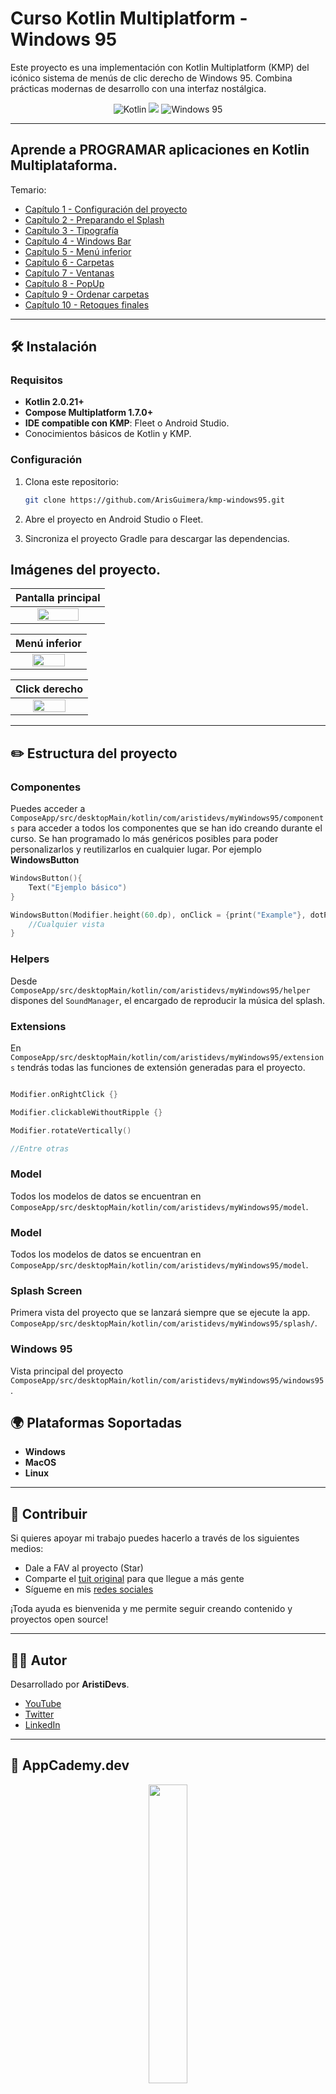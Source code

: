 # Curso Kotlin Multiplatform - Windows 95

Este proyecto es una implementación con Kotlin Multiplatform (KMP) del icónico sistema de menús de clic derecho de Windows 95. Combina prácticas modernas de desarrollo con una interfaz nostálgica.
<p align="center"> <img src="https://img.shields.io/badge/Kotlin-7F52FF?style=for-the-badge&logo=Kotlin&logoColor=white" alt="Kotlin">  <img src="https://img.shields.io/badge/Kotlin-Multiplatform-%237f52ff?style=for-the-badge&logo=kotlin"> <img src="https://img.shields.io/badge/Windows%2095-%F0%9F%96%BC-lightgrey" alt="Windows 95"> </p>

----------

## Aprende a PROGRAMAR aplicaciones en Kotlin Multiplataforma.

Temario: 
<br />
- [Capítulo 1 - Configuración del proyecto]()
- [Capítulo 2 - Preparando el Splash]()
- [Capítulo 3 - Tipografía]()
- [Capítulo 4 - Windows Bar]()
- [Capítulo 5 - Menú inferior]()
- [Capítulo 6 - Carpetas]()
- [Capítulo 7 - Ventanas]()
- [Capítulo 8 - PopUp]()
- [Capítulo 9 - Ordenar carpetas]()
- [Capítulo 10 - Retoques finales]()


----------

## 🛠 Instalación

### Requisitos

-   **Kotlin 2.0.21+**
-   **Compose Multiplatform 1.7.0+**
-   **IDE compatible con KMP**: Fleet o Android Studio.
-   Conocimientos básicos de Kotlin y KMP.

### Configuración

1.  Clona este repositorio:

    ```bash
    git clone https://github.com/ArisGuimera/kmp-windows95.git
    
    ```

2.  Abre el proyecto en Android Studio o Fleet.
3.  Sincroniza el proyecto Gradle para descargar las dependencias.

## Imágenes del proyecto.

|                               Pantalla principal                               | 
|:------------------------------------------------------------------------------:|
|  <img src="img/win95-1.png" style="height: 50%; width:70%;"/>  | 

|                               Menú inferior                               | 
|:------------------------------------------------------------------------------:|
|  <img src="img/win95-2.png" style="height: 50%; width:70%;"/>  | 

|                               Click derecho                               | 
|:------------------------------------------------------------------------------:|
|  <img src="img/win95-3.png" style="height: 50%; width:70%;"/>  | 

----------

## ✏️ Estructura del proyecto

### Componentes

Puedes acceder a `ComposeApp/src/desktopMain/kotlin/com/aristidevs/myWindows95/components` para acceder a todos los componentes que se han ido creando durante el curso. Se han programado lo más genéricos posibles para poder personalizarlos y reutilizarlos en cualquier lugar. Por ejemplo **WindowsButton**

```kotlin
WindowsButton(){
    Text("Ejemplo básico")
}

WindowsButton(Modifier.height(60.dp), onClick = {print("Example"}, dotPadding = 6.dp)){
    //Cualquier vista
}

```

### Helpers

Desde `ComposeApp/src/desktopMain/kotlin/com/aristidevs/myWindows95/helper` dispones del `SoundManager`, el encargado de reproducir la música del splash.

### Extensions

En `ComposeApp/src/desktopMain/kotlin/com/aristidevs/myWindows95/extensions` tendrás todas las funciones de extensión generadas para el proyecto. 

```kotlin

Modifier.onRightClick {}

Modifier.clickableWithoutRipple {}

Modifier.rotateVertically()

//Entre otras

```

### Model

Todos los modelos de datos se encuentran en `ComposeApp/src/desktopMain/kotlin/com/aristidevs/myWindows95/model`.

### Model

Todos los modelos de datos se encuentran en `ComposeApp/src/desktopMain/kotlin/com/aristidevs/myWindows95/model`.

### Splash Screen

Primera vista del proyecto que se lanzará siempre que se ejecute la app. `ComposeApp/src/desktopMain/kotlin/com/aristidevs/myWindows95/splash/`.

### Windows 95

Vista principal del proyecto `ComposeApp/src/desktopMain/kotlin/com/aristidevs/myWindows95/windows95`.


## 🌍 Plataformas Soportadas

-   **Windows**
-   **MacOS**
-   **Linux**

----------

## 🤝 Contribuir

Si quieres apoyar mi trabajo puedes hacerlo a través de los siguientes medios:

- Dale a FAV al proyecto (Star)
- Comparte el [tuit original]() para que llegue a más gente
- Sígueme en mis [redes sociales](https://aristi.dev)

¡Toda ayuda es bienvenida y me permite seguir creando contenido y proyectos open source!

----------

## 👨‍💻 Autor

Desarrollado por **AristiDevs**.

-   [YouTube](https://www.youtube.com/@ArisGuimera)
-   [Twitter](https://twitter.com/ArisGuimera)
-   [LinkedIn](https://www.linkedin.com/in/arisguimera/)

----------

## 🚀 AppCademy.dev


<p align="center">
<a href="https://appcademy.dev"><img src="img/appcademy.webp" style="height: 35%; width:35%;"/></center></a></p>

Este curso está patrocinado por [AppCademy.dev](https://appcademy.dev) mi plataforma de cursos premium donde no solo aprendemos tecnologías sino que profundizamos en sus desarrollos a través de buenas prácticas y contenido avanzado.

----------

## 📦 Otros Proyectos

Si te gustó este proyecto, no olvides echar un vistazo a otros repositorios:

-   [Android Expert](https://github.com/ArisGuimera/Android-Expert)
-   [Compose Tutorial](https://github.com/ArisGuimera/Compose-Tutorial)

----------
